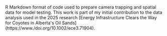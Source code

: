 R Markdown format of code used to prepare camera trapping and spatial data for model testing. This work is part of my initial contribution to the data analysis used in the 2025 research [Energy Infrastructure Clears the Way for Coyotes in Alberta's Oil Sands] (https://www./doi.org/10.1002/ece3.71904). 
